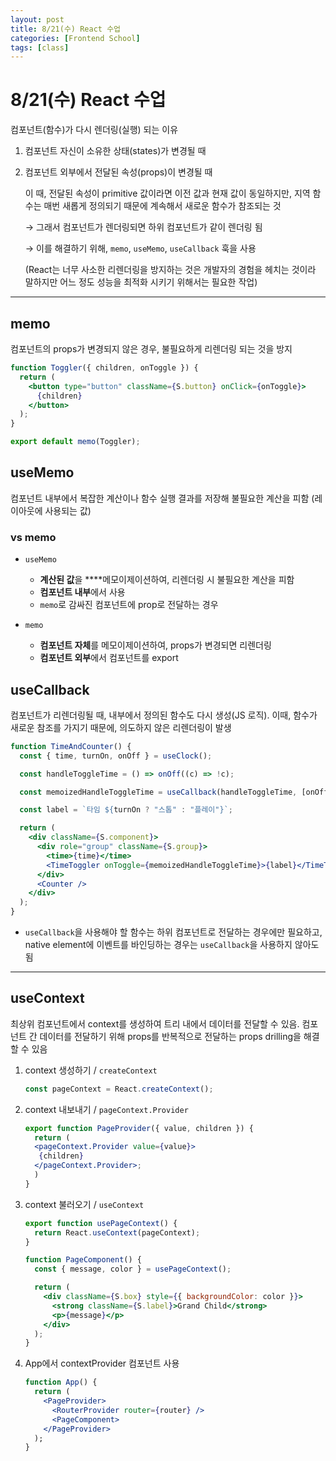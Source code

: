```yaml
---
layout: post
title: 8/21(수) React 수업
categories: [Frontend School]
tags: [class]
---
```


# 8/21(수) React 수업

컴포넌트(함수)가 다시 렌더링(실행) 되는 이유

1. 컴포넌트 자신이 소유한 상태(states)가 변경될 때
2. 컴포넌트 외부에서 전달된 속성(props)이 변경될 때

   이 때, 전달된 속성이 primitive 값이라면 이전 값과 현재 값이 동일하지만, 지역 함수는 매번 새롭게 정의되기 때문에 계속해서 새로운 함수가 참조되는 것

   → 그래서 컴포넌트가 렌더링되면 하위 컴포넌트가 같이 렌더링 됨

   → 이를 해결하기 위해, `memo`, `useMemo`, `useCallback` 훅을 사용

   (React는 너무 사소한 리렌더링을 방지하는 것은 개발자의 경험을 헤치는 것이라 말하지만 어느 정도 성능을 최적화 시키기 위해서는 필요한 작업)

---

## memo

컴포넌트의 props가 변경되지 않은 경우, 불필요하게 리렌더링 되는 것을 방지

```jsx
function Toggler({ children, onToggle }) {
  return (
    <button type="button" className={S.button} onClick={onToggle}>
      {children}
    </button>
  );
}

export default memo(Toggler);
```

## useMemo

컴포넌트 내부에서 복잡한 계산이나 함수 실행 결과를 저장해 불필요한 계산을 피함 (레이아웃에 사용되는 값)

### vs memo

- `useMemo`

  - **계산된 값**을 \*\*\*\*메모이제이션하여, 리렌더링 시 불필요한 계산을 피함
  - **컴포넌트 내부**에서 사용
  - `memo`로 감싸진 컴포넌트에 prop로 전달하는 경우

- `memo`
  - **컴포넌트 자체**를 메모이제이션하여, props가 변경되면 리렌더링
  - **컴포넌트 외부**에서 컴포넌트를 export

## useCallback

컴포넌트가 리렌더링될 때, 내부에서 정의된 함수도 다시 생성(JS 로직). 이때, 함수가 새로운 참조를 가지기 때문에, 의도하지 않은 리렌더링이 발생

```jsx
function TimeAndCounter() {
  const { time, turnOn, onOff } = useClock();

  const handleToggleTime = () => onOff((c) => !c);

  const memoizedHandleToggleTime = useCallback(handleToggleTime, [onOff]);

  const label = `타임 ${turnOn ? "스톱" : "플레이"}`;

  return (
    <div className={S.component}>
      <div role="group" className={S.group}>
        <time>{time}</time>
        <TimeToggler onToggle={memoizedHandleToggleTime}>{label}</TimeToggler>
      </div>
      <Counter />
    </div>
  );
}
```

- `useCallback`을 사용해야 할 함수는 하위 컴포넌트로 전달하는 경우에만 필요하고, native element에 이벤트를 바인딩하는 경우는 `useCallback`을 사용하지 않아도 됨

---

## useContext

최상위 컴포넌트에서 context를 생성하여 트리 내에서 데이터를 전달할 수 있음. 컴포넌트 간 데이터를 전달하기 위해 props를 반복적으로 전달하는 props drilling을 해결할 수 있음

1. context 생성하기 / `createContext`

   ```jsx
   const pageContext = React.createContext();
   ```

1. context 내보내기 / `pageContext.Provider`

   ```jsx
   export function PageProvider({ value, children }) {
     return (
     <pageContext.Provider value={value}>
   	  {children}
     </pageContext.Provider>;
     )
   }
   ```

1. context 불러오기 / `useContext`

   ```jsx
   export function usePageContext() {
     return React.useContext(pageContext);
   }

   function PageComponent() {
     const { message, color } = usePageContext();

     return (
       <div className={S.box} style={{ backgroundColor: color }}>
         <strong className={S.label}>Grand Child</strong>
         <p>{message}</p>
       </div>
     );
   }
   ```

1. App에서 contextProvider 컴포넌트 사용

   ```jsx
   function App() {
     return (
       <PageProvider>
         <RouterProvider router={router} />
         <PageComponent>
       </PageProvider>
     );
   }
   ```
